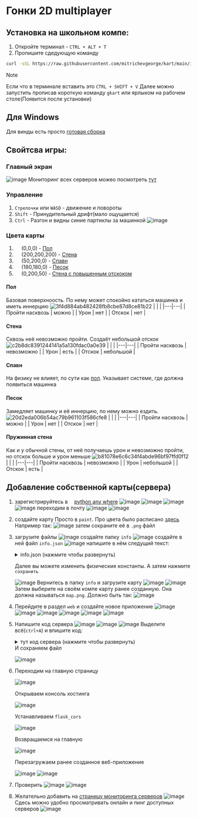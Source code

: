# Гонки 2D multiplayer

## Установка на школьном компе:
1. Откройте терминал - `CTRL + ALT + T`
2. Пропишите сдедующую команду
``` bash
curl -sSL https://raw.githubusercontent.com/mitrichevgeorge/kart/main/install.sh | bash
```
> [!Note]
> Если что в терминале вставить это `CTRL + SHIFT + V`
Далее можно запустить прописав короткую команду `gkart` или ярлыком на рабочем столе(Появится после установки)

## Для Windows
Для винды есть просто [готовая сборка](https://github.com/MitrichevGeorge/kart/blob/main/v2/dist/kart2.exe)

## Свойтсва игры:
### Главный экран
![image](https://github.com/user-attachments/assets/aa6245a8-af7f-4dcd-bd3c-b48dda1294b5)
Мониторинг всех серверов можео посмотреть [тут](gkart.pythonanywhere.com)
### Управление
1. `Стрелочки` или `WASD` - движение и повороты
2. `Shift` - Принудительный дрифт(мало ощущается)
3. `Ctrl` - Разгон и видны синие партиклы за машинкой
   ![image](https://github.com/user-attachments/assets/914ef07f-85af-46f5-82fd-ff04f7f543f9)

### Цвета карты
1. <img src="https://github.com/user-attachments/assets/9e9c591d-1f9c-4c67-9645-f59558e787e8" style="height: 1em; width: 1em; vertical-align: middle;" /> (0,0,0) - [Пол](#пол)
2. <img src="https://github.com/user-attachments/assets/e8c7606f-ba60-48e7-900e-fe6c63467862" style="height: 1em; width: 1em; vertical-align: middle;" /> (200,200,200) - [Стена](#стена)
3. <img src="https://github.com/user-attachments/assets/4e452f41-556b-4e98-84f9-e61864ee77db" style="height: 1em; width: 1em; vertical-align: middle;" /> (50,200,0) - [Спавн](#спавн)
4. <img src="https://github.com/user-attachments/assets/59b500a1-1bdb-4b86-8fe6-6c186491250b" style="height: 1em; width: 1em; vertical-align: middle;" /> (180,180,0) - [Песок](#песок)
5. <img src="https://github.com/user-attachments/assets/e47349ef-5270-44bf-9ca7-13bb6efe12bc" style="height: 1em; width: 1em; vertical-align: middle;" /> (0,200,50) - [Стена с повышенным отскоком](#пружинная-стена)

#### Пол
Базовая поверхноость. По нему может спокойно кататься машинка и иметь иннерцию
![3f4d884ab482428fb8cbe87d8ce81b22](https://github.com/user-attachments/assets/a3516f34-e46d-46fa-b4bb-d9f94b2e554c)
| | |
|---|---|
| Пройти насквозь | можно |
| Урон | нет |
| Отскок | нет |

#### Стена
Сквозь неё невозможно пройти. Создаёт небольшой отскок
![c2b8dc8391244141a5a130fdac0a0e39](https://github.com/user-attachments/assets/d667d5cf-eeb7-40de-b41e-3e626607e056)
| | |
|---|---|
| Пройти насквозь | невозможно |
| Урон | есть |
| Отскок | небольшой |

#### Спавн
На физику не влияет, по сути как [пол](#пол). Указывает системе, где должна появиться машинка

#### Песок
Замедляет машинку и её иннерцию, по нему можно ездить.
![20d2eda006b54ac79b961103f586cfe8](https://github.com/user-attachments/assets/2383e060-435f-4d48-8eb5-9486eea228bd)
| | |
|---|---|
| Пройти насквозь | можно |
| Урон | нет |
| Отскок | нет |

#### Пружинная стена
Как и у обычной стены, от неё получаешь урон и невозможно пройти, но отскок больше и урон меньше
![b81078e6c6c34f4abde96bf97ffd0f12](https://github.com/user-attachments/assets/5528daa3-b728-41b9-a175-fe3f6f64d39e)
| | |
|---|---|
| Пройти насквозь | невозможно |
| Урон | небольшой |
| Отскок | есть |


## Добавление собственной карты(сервера)
1. зарегистрируйтесь в <img src="https://www.pythonanywhere.com/static/anywhere/images/PA-logo.svg" style="height: 1em; vertical-align: middle;" />[python any where](https://www.pythonanywhere.com/login)
   ![image](https://github.com/user-attachments/assets/f15ca967-9582-4144-9035-4fc9b50840c4)
   ![image](https://github.com/user-attachments/assets/18415712-c6f0-4166-a521-62e209b38495)
   ![image](https://github.com/user-attachments/assets/4e678c99-1659-43c2-a1b4-4304a457ef8c)
   ![image](https://github.com/user-attachments/assets/b6f479c8-3f57-4082-b4b0-286b73081187)
   переходим в почту
   ![image](https://github.com/user-attachments/assets/a3eac0d7-55d7-409b-9692-2eee3bdd2d08)
   ![image](https://github.com/user-attachments/assets/38602484-b65b-4dff-a7db-d7922b7131bb)

3. создайте карту
   Просто в `paint`. Про цвета было расписано [здесь](#цвета-карты) Например так:
   ![image](https://github.com/user-attachments/assets/ad621a33-20c9-432a-a02f-6454b62ae1ce)
   затем сохраните её в `.png` файл

5. загрузите файлы
   ![image](https://github.com/user-attachments/assets/c43d3bb1-40d0-49a5-88da-a90d03f9e0dc)
   создайте папку `info`
   ![image](https://github.com/user-attachments/assets/4a3c5049-d086-49c1-987a-c5f1b938f0d0)
   создайте в ней файл `info.json`
   ![image](https://github.com/user-attachments/assets/0a105afb-7f05-4e00-acdb-043ec9d178d5)
   напишите в нём следущий текст:
   <details>
      <summary>info.json (нажмите чтобы развернуть)</summary>
      
      ``` json
      {
          "ACCELERATION": 0.3,
          "DECELERATION": 0.04,
          "MAX_SPEED": 10,
          "TURN_ACCELERATION": 0.01,
          "ROTATIONAL_FRICTION": 0.04,
          "MAX_ANGULAR_VELOCITY": 0.40,
          "SAND_SLOWDOWN": 0.9,
          "SAND_INERTIA_LOSS": 0.08,
          "WALL_BOUNCE": 0.3,
          "FRICTION": 0.3,
          "TRAIL_FADE_RATE": 0.99,
          "MIN_SPEED_FOR_TURN": 0.5,
          "LOW_SPEED_TURN_FACTOR": 0.3,
          "HIGH_SPEED_DRIFT_FACTOR": 0.3,
          "DRIFT_FACTOR_ON_SHIFT": 0.8,
          "CAR_COLLISION_BOUNCE": 0.5,
          "MIN_SPAWN_DISTANCE": 30,
          "BLEND_FACTOR": 0.5,
          "MAX_HEALTH": 20,
          "DAMAGE_SCALING": 0.5,
          "SPAWN_PROTECTION_TIME": 2.0,
          "HEALTH_BAR_WIDTH": 40,
          "HEALTH_BAR_HEIGHT": 6,
          "HEALTH_BAR_OFFSET": 0,
          "NITRO_BAR_OFFSET": 8,
          "NAME_OFFSET": 30,
          "SMOKE_HEALTH_THRESHOLD": 9,
          "SMOKE_EMISSION_RATE": 0.1,
          "SMOKE_LIFETIME": 1.0,
          "SMOKE_SPEED": 10,
          "POPUP_LIFETIME": 1.0,
          "POPUP_SPEED": 20,
          "EXPLOSION_LIFETIME": 0.5,
          "EXPLOSION_SIZE": 40,
          "CORPSE_LIFETIME": 3.0,
          "SPARK_EMISSION_RATE": 0.1,
          "SPARK_LIFETIME": 0.3,
          "SPARK_SPEED": 15,
          "SPARK_ALPHA_THRESHOLD": 50,
          "NITRO_MAX": 100,
          "NITRO_REGEN_RATE": 10,
          "NITRO_CONSUMPTION_RATE": 50,
          "NITRO_BOOST_FACTOR": 3.0,
          "NITRO_LOW_THRESHOLD": 10,
          "NITRO_LOW_SLOWDOWN": 0.7,
          "NITRO_LOW_DAMAGE": 0.5,
          "NITRO_FLAME_EMISSION_RATE": 0.05,
          "NITRO_VISIBILITY_THRESHOLD": 0.95
      }
      ```
   </details>
   
   Далее вы можете изменить физические константы. А затем нажмите `сохранить`
   
   ![image](https://github.com/user-attachments/assets/9c1e3c2c-20ae-43a2-95bd-99aa894d2fa6)
   Вернитесь в папку `info` и загрузите карту
   ![image](https://github.com/user-attachments/assets/ab46019e-45b6-48f3-a02f-418ec39b1ee1)
   ![image](https://github.com/user-attachments/assets/04222ffe-f75e-4405-9d48-9e218b865425)
   Затем выберите на своём компе карту ранее созданную. Она должна называться `map.png`. Должно быть так:
   ![image](https://github.com/user-attachments/assets/0af3dd84-2166-4e01-8ca1-a9c46bf8a4b3)
6. Перейдите в раздел `web` и создайте новое приложение
   ![image](https://github.com/user-attachments/assets/4f272201-643f-493c-8746-838fc3d63d5a)
   ![image](https://github.com/user-attachments/assets/fd01724d-fb0a-4a86-8ef3-22a7377a0b2c)
   ![image](https://github.com/user-attachments/assets/a8c5e3a1-4e24-4aa9-bdb2-8a6e3c5ec375)
   ![image](https://github.com/user-attachments/assets/8dc4b05b-b2d6-4ede-8cac-115370aacedc)
   ![image](https://github.com/user-attachments/assets/c5ccd345-1d50-441c-9479-0aba89ee5318)
   ![image](https://github.com/user-attachments/assets/a6486494-d419-4aec-9111-ab82fd52a405)

7. Напишите код сервера
   ![image](https://github.com/user-attachments/assets/cb8b09fe-fb9f-4dd3-a2e6-d41314b5bba5)
   ![image](https://github.com/user-attachments/assets/7bb9ae34-9b35-4aa6-bfdb-ed5710d1e53c)
   ![image](https://github.com/user-attachments/assets/37c84b4e-7701-4cf7-b2a6-944419fb27de)
   Выделите всё(`ctrl+A`) и впишите код:
   <details>
      <summary>тут код сервера (нажмите чтобы развернуть)</summary>

      ``` python
      BASE_PATH = '/home/YOURNAME/info'
      from flask import Flask, request, jsonify, send_file
      from flask_compress import Compress
      from flask_cors import CORS
      import time
      from threading import Lock
      import os
      
      app = Flask(__name__)
      Compress(app)
      CORS(app, resources={r"/*": {"origins": "*"}})
      
      players = {}
      lock = Lock()
      TIMEOUT = 5.0
      
      @app.route('/webhook', methods=['POST'])
      def webhook():
          try:
              data = request.get_json()
              if not data or 'player_id' not in data or 'state' not in data or 'name' not in data or 'color' not in data:
                  return jsonify({'error': 'Invalid data'}), 400
      
              player_id = data['player_id']
              state = data['state']
              name = data['name']
              color = data['color']
      
              with lock:
                  players[player_id] = {
                      'state': {
                          'x': state['x'],
                          'y': state['y'],
                          'angle': state['angle'],
                          'speed': state['speed'],
                          'steering_angle': state['steering_angle'],
                          'velocity_x': state['velocity_x'],
                          'velocity_y': state['velocity_y'],
                          'angular_velocity': state['angular_velocity'],
                          'checkpoints_passed': state['checkpoints_passed'],
                          'health': state['health'],
                          'nitro': state['nitro']
                      },
                      'name': name,
                      'color': color,
                      'last_updated': time.time()
                  }
      
                  current_time = time.time()
                  inactive_players = [pid for pid, pinfo in players.items() if current_time - pinfo['last_updated'] > TIMEOUT]
                  for pid in inactive_players:
                      del players[pid]
      
                  other_players = {
                      pid: {
                          'state': pinfo['state'],
                          'name': pinfo['name'],
                          'color': pinfo['color']
                      }
                      for pid, pinfo in players.items()
                      if pid != player_id
                  }
      
              return jsonify(other_players), 200
          except Exception as e:
              return jsonify({'error': str(e)}), 500
      
      @app.route('/map', methods=['GET'])
      def get_map():
          map_path = os.path.join(BASE_PATH, 'map.png')
          if os.path.exists(map_path):
              return send_file(map_path, mimetype='image/png')
          else:
              return jsonify({'error': 'Map file not found'}), 404
      
      @app.route('/info', methods=['GET'])
      def get_info():
          info_path = os.path.join(BASE_PATH, 'info.json')
          if os.path.exists(info_path):
              return send_file(info_path, mimetype='application/json')
          else:
              return jsonify({'error': 'Info file not found'}), 404
      
      @app.route('/online', methods=['GET'])
      def get_online():
          try:
              with lock:
                  current_time = time.time()
                  active_players = len([pid for pid, pinfo in players.items() if current_time - pinfo['last_updated'] <= TIMEOUT])
              return jsonify({'online': active_players}), 200
          except Exception as e:
              return jsonify({'error': str(e)}), 500
      
      if __name__ == '__main__':
          app.run(debug=False)
      ```
      Тут вам надо в первой строчке заменить `YOURNAME` на ваш юзернейм, который вы указали при регистрации
   </details>
   И сохраняем файл
   
   ![image](https://github.com/user-attachments/assets/d1938b18-86f5-4e8a-87d4-f7d882f346f9)

8. Переходим на главную страницу
   
   ![image](https://github.com/user-attachments/assets/b6eb0e02-cb60-4239-85fe-60d2956971c7)
   
   Открываем консоль хостинга
   
   ![image](https://github.com/user-attachments/assets/8bfa64b6-9e63-477c-b9fb-fb1aeeb8ff24)
   
   Устанавливаем `flask_cors`
   
   ![image](https://github.com/user-attachments/assets/37c862cf-e91c-43f1-b8ba-07f9bc9db036)
   
   Возвращаемся на главную

   ![image](https://github.com/user-attachments/assets/77e85efb-b4dd-4dd1-924a-f51c45504256)

   Перезагружаем ранее созданное веб-приложение
 
   ![image](https://github.com/user-attachments/assets/d4b32a2d-3f02-4acf-ac8c-7a23628b3bfc)
   ![image](https://github.com/user-attachments/assets/3b48888c-41b1-4a9a-bb7a-1975993ba277)

9. Проверить
   ![image](https://github.com/user-attachments/assets/d90295b8-43b2-426b-97ed-b57b080ab10e)
   ![image](https://github.com/user-attachments/assets/cbca803b-3675-4d9f-aca8-9ca9e044ebff)

10. Желательно добавить на [страницу мониторинга серверов](https://gkart.pythonanywhere.com/)
    ![image](https://github.com/user-attachments/assets/6f11f400-a2a0-439e-86fb-d8cf4322bb97)
    Сдесь можно удобно просматривать онлайн и пинг доступных серверов
    ![image](https://github.com/user-attachments/assets/8f435078-5a59-4de3-874e-66e39c2dfa18)

   

